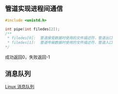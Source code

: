 ## 管道实现进程间通信

```C
#include <unistd.h>

int pipe(int filedes[2]);
/**
 * filedes[0]:  管道接受数据时使用的文件描述符，管道出口
 * filedes[1]:  管道传输数据时使用的文件描述符，管道入口
*/
```

成功返回0，失败返回-1



## 消息队列

[Linux 消息队列](./MsgQueue.md)
